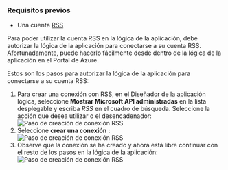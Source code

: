 ### <a name="prerequisites"></a>Requisitos previos

- Una cuenta [RSS](https://wikipedia.org/wiki/RSS)  


Para poder utilizar la cuenta RSS en la lógica de la aplicación, debe autorizar la lógica de la aplicación para conectarse a su cuenta RSS. Afortunadamente, puede hacerlo fácilmente desde dentro de la lógica de la aplicación en el Portal de Azure.  

Estos son los pasos para autorizar la lógica de la aplicación para conectarse a su cuenta RSS:  
1. Para crear una conexión con RSS, en el Diseñador de la aplicación lógica, seleccione **Mostrar Microsoft API administradas** en la lista desplegable y escriba *RSS* en el cuadro de búsqueda. Seleccione la acción que desea utilizar o el desencadenador:  
![Paso de creación de conexión RSS](./media/connectors-create-api-rss/rss-1.png)  
2. Seleccione **crear una conexión** :  
![Paso de creación de conexión RSS](./media/connectors-create-api-rss/rss-2.png)  
3. Observe que la conexión se ha creado y ahora está libre continuar con el resto de los pasos en la lógica de la aplicación:  
 ![Paso de creación de conexión RSS](./media/connectors-create-api-rss/rss-3.png)  
